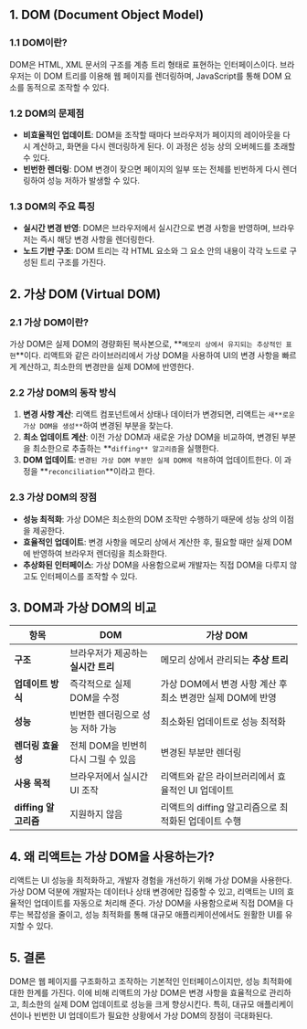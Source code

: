 ## 1. DOM (Document Object Model)

### 1.1 DOM이란?

DOM은 HTML, XML 문서의 구조를 계층 트리 형태로 표현하는 인터페이스이다. 브라우저는 이 DOM 트리를 이용해 웹 페이지를 렌더링하며, JavaScript를 통해 DOM 요소를 동적으로 조작할 수 있다.

### 1.2 DOM의 문제점

- **비효율적인 업데이트**: DOM을 조작할 때마다 브라우저가 페이지의 레이아웃을 다시 계산하고, 화면을 다시 렌더링하게 된다. 이 과정은 성능 상의 오버헤드를 초래할 수 있다.
- **빈번한 렌더링**: DOM 변경이 잦으면 페이지의 일부 또는 전체를 빈번하게 다시 렌더링하여 성능 저하가 발생할 수 있다.

### 1.3 DOM의 주요 특징

- **실시간 변경 반영**: DOM은 브라우저에서 실시간으로 변경 사항을 반영하며, 브라우저는 즉시 해당 변경 사항을 렌더링한다.
- **노드 기반 구조**: DOM 트리는 각 HTML 요소와 그 요소 안의 내용이 각각 노드로 구성된 트리 구조를 가진다.

## 2. 가상 DOM (Virtual DOM)

### 2.1 가상 DOM이란?

가상 DOM은 실제 DOM의 경량화된 복사본으로, **`메모리 상에서 유지되는 추상적인 표현`**이다. 리액트와 같은 라이브러리에서 가상 DOM을 사용하여 UI의 변경 사항을 빠르게 계산하고, 최소한의 변경만을 실제 DOM에 반영한다.

### 2.2 가상 DOM의 동작 방식

1. **변경 사항 계산**: 리액트 컴포넌트에서 상태나 데이터가 변경되면, 리액트는 `새**로운 가상 DOM을 생성**`하여 변경된 부분을 찾는다.
2. **최소 업데이트 계산**: 이전 가상 DOM과 새로운 가상 DOM을 비교하여, 변경된 부분을 최소한으로 추출하는 **`diffing** 알고리즘`을 실행한다.
3. **DOM 업데이트**: `변경된 가상 DOM 부분만 실제 DOM에 적용`하여 업데이트한다. 이 과정을 **`reconciliation`**이라고 한다.

### 2.3 가상 DOM의 장점

- **성능 최적화**: 가상 DOM은 최소한의 DOM 조작만 수행하기 때문에 성능 상의 이점을 제공한다.
- **효율적인 업데이트**: 변경 사항을 메모리 상에서 계산한 후, 필요할 때만 실제 DOM에 반영하여 브라우저 렌더링을 최소화한다.
- **추상화된 인터페이스**: 가상 DOM을 사용함으로써 개발자는 직접 DOM을 다루지 않고도 인터페이스를 조작할 수 있다.

## 3. DOM과 가상 DOM의 비교

| **항목**             | **DOM**                             | **가상 DOM**                                               |
| -------------------- | ----------------------------------- | ---------------------------------------------------------- |
| **구조**             | 브라우저가 제공하는 **실시간 트리** | 메모리 상에서 관리되는 **추상 트리**                       |
| **업데이트 방식**    | 즉각적으로 실제 DOM을 수정          | 가상 DOM에서 변경 사항 계산 후 최소 변경만 실제 DOM에 반영 |
| **성능**             | 빈번한 렌더링으로 성능 저하 가능    | 최소화된 업데이트로 성능 최적화                            |
| **렌더링 효율성**    | 전체 DOM을 빈번히 다시 그릴 수 있음 | 변경된 부분만 렌더링                                       |
| **사용 목적**        | 브라우저에서 실시간 UI 조작         | 리액트와 같은 라이브러리에서 효율적인 UI 업데이트          |
| **diffing 알고리즘** | 지원하지 않음                       | 리액트의 diffing 알고리즘으로 최적화된 업데이트 수행       |

## 4. 왜 리액트는 가상 DOM을 사용하는가?

리액트는 UI 성능을 최적화하고, 개발자 경험을 개선하기 위해 가상 DOM을 사용한다. 가상 DOM 덕분에 개발자는 데이터나 상태 변경에만 집중할 수 있고, 리액트는 UI의 효율적인 업데이트를 자동으로 처리해 준다. 가상 DOM을 사용함으로써 직접 DOM을 다루는 복잡성을 줄이고, 성능 최적화를 통해 대규모 애플리케이션에서도 원활한 UI를 유지할 수 있다.

## 5. 결론

DOM은 웹 페이지를 구조화하고 조작하는 기본적인 인터페이스이지만, 성능 최적화에 대한 한계를 가진다. 이에 비해 리액트의 가상 DOM은 변경 사항을 효율적으로 관리하고, 최소한의 실제 DOM 업데이트로 성능을 크게 향상시킨다. 특히, 대규모 애플리케이션이나 빈번한 UI 업데이트가 필요한 상황에서 가상 DOM의 장점이 극대화된다.
